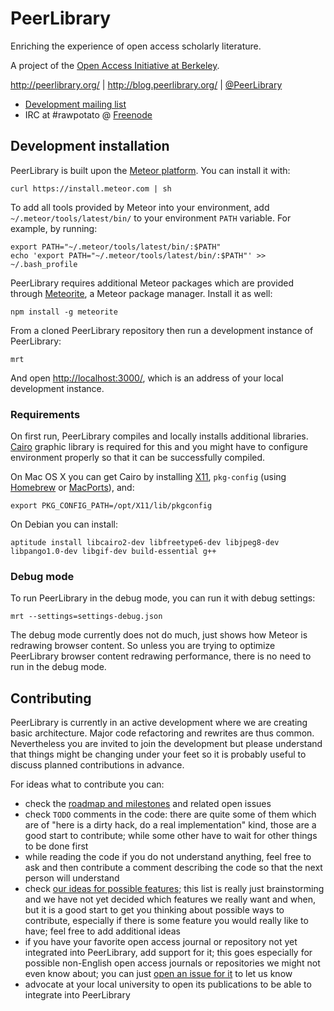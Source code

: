 PeerLibrary
===========

Enriching the experience of open access scholarly literature.

A project of the [Open Access Initiative at Berkeley](http://oa.berkeley.edu/).

http://peerlibrary.org/ | http://blog.peerlibrary.org/ | [@PeerLibrary](https://twitter.com/PeerLibrary)

* [Development mailing list](http://lists.peerlibrary.org/lists/info/dev)
* IRC at #rawpotato @ [Freenode](http://freenode.net/)

Development installation
------------------------

PeerLibrary is built upon the [Meteor platform](http://www.meteor.com/). You can install it with:

    curl https://install.meteor.com | sh

To add all tools provided by Meteor into your environment, add `~/.meteor/tools/latest/bin/` to your
environment `PATH` variable. For example, by running:

    export PATH="~/.meteor/tools/latest/bin/:$PATH"
    echo 'export PATH="~/.meteor/tools/latest/bin/:$PATH"' >> ~/.bash_profile

PeerLibrary requires additional Meteor packages which are provided through
[Meteorite](http://oortcloud.github.com/meteorite/), a Meteor package manager.
Install it as well:

    npm install -g meteorite

From a cloned PeerLibrary repository then run a development instance of PeerLibrary:

    mrt

And open [http://localhost:3000/](http://localhost:3000/), which is an address of
your local development instance.

### Requirements ###

On first run, PeerLibrary compiles and locally installs additional libraries.
[Cairo](http://cairographics.org/) graphic library is required for this and you
might have to configure environment properly so that it can be successfully
compiled.

On Mac OS X you can get Cairo by installing [X11](http://xquartz.macosforge.org/),
`pkg-config` (using [Homebrew](http://brew.sh/) or
[MacPorts](https://www.macports.org/)), and:

    export PKG_CONFIG_PATH=/opt/X11/lib/pkgconfig

On Debian you can install:

    aptitude install libcairo2-dev libfreetype6-dev libjpeg8-dev libpango1.0-dev libgif-dev build-essential g++

### Debug mode ###

To run PeerLibrary in the debug mode, you can run it with debug settings:

    mrt --settings=settings-debug.json

The debug mode currently does not do much, just shows how Meteor is redrawing browser content. So unless
you are trying to optimize PeerLibrary browser content redrawing performance, there is no need to run in
the debug mode.

Contributing
------------

PeerLibrary is currently in an active development where we are creating
basic architecture. Major code refactoring and rewrites are thus common.
Nevertheless you are invited to join the development but please understand
that things might be changing under your feet so it is probably useful to
discuss planned contributions in advance.

For ideas what to contribute you can:
* check the [roadmap and milestones](https://github.com/peerlibrary/peerlibrary/issues/milestones)
  and related open issues
* check `TODO` comments in the code: there are quite some of them which are of "here is a
  dirty hack, do a real implementation" kind, those are a good start to contribute;
  while some other have to wait for other things to be done first
* while reading the code if you do not understand anything, feel free to ask and then
  contribute a comment describing the code so that the next person will understand
* check [our ideas for possible features](https://github.com/peerlibrary/peerlibrary/wiki/Features);
  this list is really just brainstorming and we have not yet decided which features we
  really want and when, but it is a good start to get you thinking about possible ways
  to contribute, especially if there is some feature you would really like to have;
  feel free to add additional ideas
* if you have your favorite open access journal or repository not yet integrated into
  PeerLibrary, add support for it; this goes especially for possible non-English open
  access journals or repositories we might not even know about; you can just
  [open an issue for it](https://github.com/peerlibrary/peerlibrary/issues/new) to let
  us know
* advocate at your local university to open its publications to be able to integrate
  into PeerLibrary
